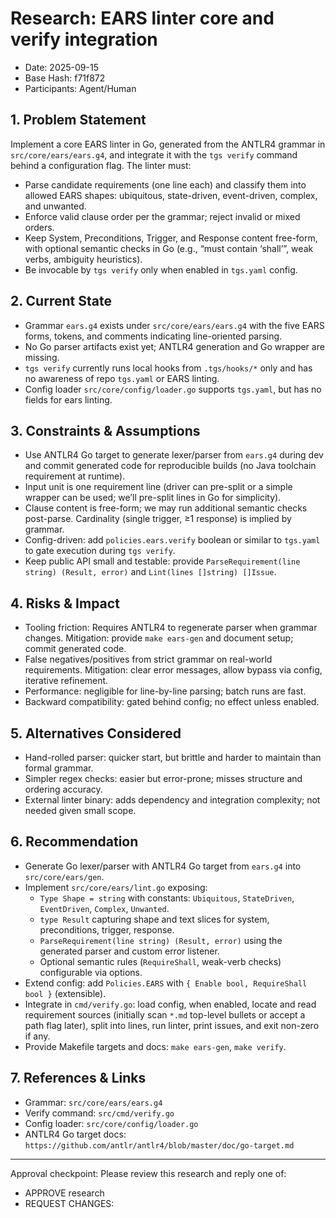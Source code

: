 # Research: EARS linter core and verify integration

- Date: 2025-09-15
- Base Hash: f71f872
- Participants: Agent/Human

## 1. Problem Statement
Implement a core EARS linter in Go, generated from the ANTLR4 grammar in `src/core/ears/ears.g4`, and integrate it with the `tgs verify` command behind a configuration flag. The linter must:
- Parse candidate requirements (one line each) and classify them into allowed EARS shapes: ubiquitous, state-driven, event-driven, complex, and unwanted.
- Enforce valid clause order per the grammar; reject invalid or mixed orders.
- Keep System, Preconditions, Trigger, and Response content free-form, with optional semantic checks in Go (e.g., “must contain ‘shall’”, weak verbs, ambiguity heuristics).
- Be invocable by `tgs verify` only when enabled in `tgs.yaml` config.

## 2. Current State
- Grammar `ears.g4` exists under `src/core/ears/ears.g4` with the five EARS forms, tokens, and comments indicating line-oriented parsing.
- No Go parser artifacts exist yet; ANTLR4 generation and Go wrapper are missing.
- `tgs verify` currently runs local hooks from `.tgs/hooks/*` only and has no awareness of repo `tgs.yaml` or EARS linting.
- Config loader `src/core/config/loader.go` supports `tgs.yaml`, but has no fields for ears linting.

## 3. Constraints & Assumptions
- Use ANTLR4 Go target to generate lexer/parser from `ears.g4` during dev and commit generated code for reproducible builds (no Java toolchain requirement at runtime).
- Input unit is one requirement line (driver can pre-split or a simple wrapper can be used; we’ll pre-split lines in Go for simplicity).
- Clause content is free-form; we may run additional semantic checks post-parse. Cardinality (single trigger, ≥1 response) is implied by grammar.
- Config-driven: add `policies.ears.verify` boolean or similar to `tgs.yaml` to gate execution during `tgs verify`.
- Keep public API small and testable: provide `ParseRequirement(line string) (Result, error)` and `Lint(lines []string) []Issue`.

## 4. Risks & Impact
- Tooling friction: Requires ANTLR4 to regenerate parser when grammar changes. Mitigation: provide `make ears-gen` and document setup; commit generated code.
- False negatives/positives from strict grammar on real-world requirements. Mitigation: clear error messages, allow bypass via config, iterative refinement.
- Performance: negligible for line-by-line parsing; batch runs are fast.
- Backward compatibility: gated behind config; no effect unless enabled.

## 5. Alternatives Considered
- Hand-rolled parser: quicker start, but brittle and harder to maintain than formal grammar.
- Simpler regex checks: easier but error-prone; misses structure and ordering accuracy.
- External linter binary: adds dependency and integration complexity; not needed given small scope.

## 6. Recommendation
- Generate Go lexer/parser with ANTLR4 Go target from `ears.g4` into `src/core/ears/gen`.
- Implement `src/core/ears/lint.go` exposing:
  - `Type Shape = string` with constants: `Ubiquitous`, `StateDriven`, `EventDriven`, `Complex`, `Unwanted`.
  - `type Result` capturing shape and text slices for system, preconditions, trigger, response.
  - `ParseRequirement(line string) (Result, error)` using the generated parser and custom error listener.
  - Optional semantic rules (`RequireShall`, weak-verb checks) configurable via options.
- Extend config: add `Policies.EARS` with `{ Enable bool, RequireShall bool }` (extensible).
- Integrate in `cmd/verify.go`: load config, when enabled, locate and read requirement sources (initially scan `*.md` top-level bullets or accept a path flag later), split into lines, run linter, print issues, and exit non-zero if any.
- Provide Makefile targets and docs: `make ears-gen`, `make verify`.

## 7. References & Links
- Grammar: `src/core/ears/ears.g4`
- Verify command: `src/cmd/verify.go`
- Config loader: `src/core/config/loader.go`
- ANTLR4 Go target docs: `https://github.com/antlr/antlr4/blob/master/doc/go-target.md`

---
Approval checkpoint: Please review this research and reply one of:
- APPROVE research
- REQUEST CHANGES: <notes>
